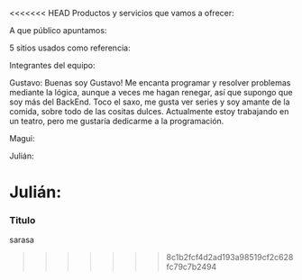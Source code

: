 <<<<<<< HEAD
Productos y servicios que vamos a ofrecer:


A que público apuntamos:


5 sitios usados como referencia:


Integrantes del equipo:

Gustavo: Buenas soy Gustavo! 
Me encanta programar y resolver problemas mediante la lógica, aunque a veces me hagan renegar, así que supongo que soy más del BackEnd.
    Toco el saxo, me gusta ver series y soy amante de la comida, sobre todo de las cositas dulces. 
Actualmente estoy trabajando en un teatro, pero me gustaría dedicarme a la programación.
    



Magui:

Julián:

Julián:
=======
### Titulo
sarasa
>>>>>>> 8c1b2fcf4d2ad193a98519cf2c628fc79c7b2494
